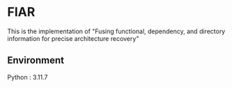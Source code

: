 # FIAR
This is the implementation of "Fusing functional, dependency, and directory information for precise architecture recovery"


## Environment
Python : 3.11.7


